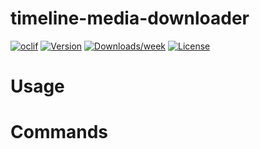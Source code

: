 timeline-media-downloader
=========================



[![oclif](https://img.shields.io/badge/cli-oclif-brightgreen.svg)](https://oclif.io)
[![Version](https://img.shields.io/npm/v/timeline-media-downloader.svg)](https://npmjs.org/package/timeline-media-downloader)
[![Downloads/week](https://img.shields.io/npm/dw/timeline-media-downloader.svg)](https://npmjs.org/package/timeline-media-downloader)
[![License](https://img.shields.io/npm/l/timeline-media-downloader.svg)](https://github.com/ogawa0071/timeline-media-downloader/blob/master/package.json)

<!-- toc -->
# Usage
<!-- usage -->
# Commands
<!-- commands -->
